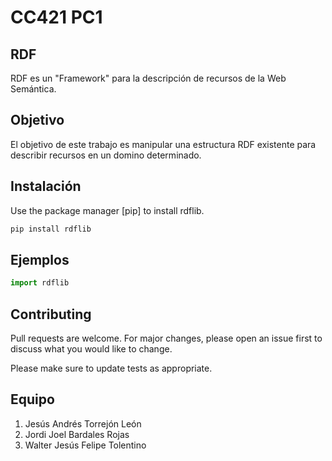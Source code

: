 # CC421 PC1

## RDF

RDF es un "Framework" para la descripción de recursos de la Web Semántica. 

## Objetivo

El objetivo de este trabajo es manipular una estructura RDF existente para describir recursos en un domino determinado.

## Instalación

Use the package manager [pip] to install rdflib.

```bash
pip install rdflib
```

## Ejemplos

```python
import rdflib

```

## Contributing
Pull requests are welcome. For major changes, please open an issue first to discuss what you would like to change.

Please make sure to update tests as appropriate.

## Equipo
1. Jesús Andrés Torrejón León
2. Jordi Joel Bardales Rojas
3. Walter Jesús Felipe Tolentino
